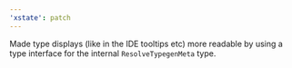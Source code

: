 ```yaml
---
'xstate': patch
---
```


Made type displays (like in the IDE tooltips etc) more readable by using a type interface for the internal `ResolveTypegenMeta` type.
